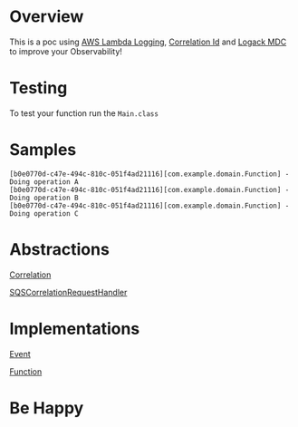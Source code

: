 # Overview

This is a poc using [AWS Lambda Logging](https://aws.amazon.com/lambda/), 
[Correlation Id](https://dzone.com/articles/correlation-id-for-logging-in-microservices) and [Logack MDC](http://logback.qos.ch/manual/mdc.html) to improve your Observability!

# Testing

To test your function run the `Main.class`

# Samples

```
[b0e0770d-c47e-494c-810c-051f4ad21116][com.example.domain.Function] - Doing operation A
[b0e0770d-c47e-494c-810c-051f4ad21116][com.example.domain.Function] - Doing operation B
[b0e0770d-c47e-494c-810c-051f4ad21116][com.example.domain.Function] - Doing operation C
```

# Abstractions 

[Correlation](https://github.com/larchanjo/poc-aws-lambda/blob/master/lambda-logging/src/main/java/com/example/correlation/Correlation.java)

[SQSCorrelationRequestHandler](https://github.com/larchanjo/poc-aws-lambda/blob/master/lambda-logging/src/main/java/com/example/correlation/SQSCorrelationRequestHandler.java)

# Implementations

[Event](https://github.com/larchanjo/poc-aws-lambda/blob/master/lambda-logging/src/main/java/com/example/domain/Event.java)

[Function](https://github.com/larchanjo/poc-aws-lambda/blob/master/lambda-logging/src/main/java/com/example/domain/Function.java)

# Be Happy
